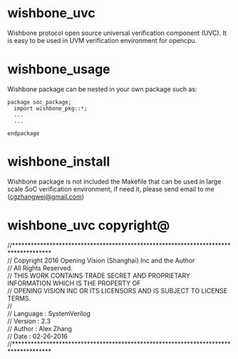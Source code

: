 # wishbone_uvc
Wishbone protocol open source universal verification component (UVC). It is easy to be used in UVM verification environment for opencpu. 

# wishbone_usage
Wishbone package can be nested in your own package such as:  

    package soc_package;  
      import wishbone_pkg::*;  
      ...  
      ...  
         
    endpackage    

# wishbone_install
Wishbone package is not included the Makefile that can be used in large scale SoC verification environment, if need it, please send email to me (cgzhangwei@gmail.com)

# wishbone_uvc copyright@
//************************************************************************************   
// Copyright 2016 Opening Vision  (Shanghai) Inc and the Author  
// All Rights Reserved.  
// THIS WORK CONTAINS TRADE SECRET AND PROPRIETARY INFORMATION WHICH IS THE PROPERTY OF  
// OPENING VISION INC OR ITS LICENSORS AND IS SUBJECT TO LICENSE TERMS.   
//  
//  Language : SystemVerilog    
//  Version  : 2.3    
//  Author   : Alex Zhang   
//  Date     : 02-26-2016    
//************************************************************************************   




